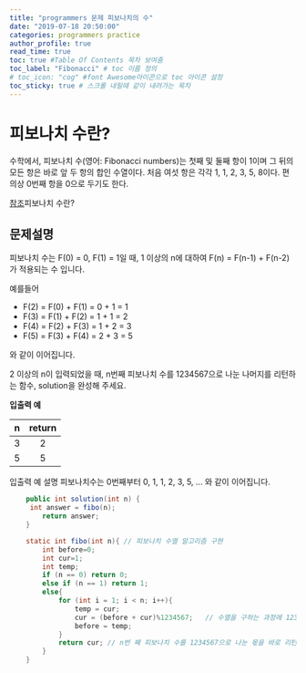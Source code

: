 ```yaml
---
title: "programmers 문제 피보나치의 수"
date: "2019-07-18 20:50:00"
categories: programmers practice
author_profile: true
read_time: true
toc: true #Table Of Contents 목차 보여줌
toc_label: "Fibonacci" # toc 이름 정의
# toc_icon: "cog" #font Awesome아이콘으로 toc 아이콘 설정
toc_sticky: true # 스크롤 내릴때 같이 내려가는 목차
---
```


# 피보나치 수란?

수학에서, 피보나치 수(영어: Fibonacci numbers)는 첫째 및 둘째 항이 1이며 그 뒤의 모든 항은 바로 앞 두 항의 합인 수열이다. 처음 여섯 항은 각각 1, 1, 2, 3, 5, 8이다. 편의상 0번째 항을 0으로 두기도 한다.

[참조](https://ko.wikipedia.org/wiki/%ED%94%BC%EB%B3%B4%EB%82%98%EC%B9%98_%EC%88%98)피보나치 수란?

## 문제설명

피보나치 수는 F(0) = 0, F(1) = 1일 때, 1 이상의 n에 대하여 F(n) = F(n-1) + F(n-2) 가 적용되는 수 입니다.

예를들어

- F(2) = F(0) + F(1) = 0 + 1 = 1
- F(3) = F(1) + F(2) = 1 + 1 = 2
- F(4) = F(2) + F(3) = 1 + 2 = 3
- F(5) = F(3) + F(4) = 2 + 3 = 5

와 같이 이어집니다.

2 이상의 n이 입력되었을 때, n번째 피보나치 수를 1234567으로 나눈 나머지를 리턴하는 함수, solution을 완성해 주세요.

**입출력 예**

| **n** | **return** |
| :---: | :--------: |
|   3   |     2      |
|   5   |     5      |

입출력 예 설명
피보나치수는 0번째부터 0, 1, 1, 2, 3, 5, ... 와 같이 이어집니다.

```java
	public int solution(int n) {
     int answer = fibo(n);
		return answer;
	}

	static int fibo(int n){ // 피보나치 수열 알고리즘 구현
	    int before=0;
	    int cur=1;
	    int temp;
	    if (n == 0) return 0;
	    else if (n == 1) return 1;
	    else{
	        for (int i = 1; i < n; i++){
	            temp = cur;
	            cur = (before + cur)%1234567;   // 수열을 구하는 과정에 1234567 바로 나눈 몫을 넣는다.
	            before = temp;
	        }
	        return cur; // n번 째 피보나치 수를 1234567으로 나눈 몫을 바로 리턴 하는 것이 아닌, 계산 후에 리턴 해주어야 100점을 받을 수 있다.
	    }
	}
```
